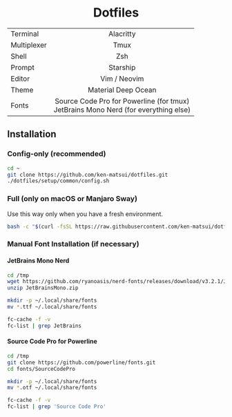 <div align="center">

# Dotfiles

|             |                                                                                       |
| ----------- | :-----------------------------------------------------------------------------------: |
| Terminal    | Alacritty                                                                             |
| Multiplexer | Tmux                                                                                  |
| Shell       | Zsh                                                                                   |
| Prompt      | Starship                                                                              |
| Editor      | Vim / Neovim                                                                          |
| Theme       | Material Deep Ocean                                                                   |
| Fonts       | Source Code Pro for Powerline (for tmux)<br>JetBrains Mono Nerd (for everything else)  |

</div>

## Installation

### Config-only (recommended)

```sh
cd ~
git clone https://github.com/ken-matsui/dotfiles.git
./dotfiles/setup/common/config.sh
```

### Full (only on macOS or Manjaro Sway)

Use this way only when you have a fresh environment.

```sh
bash -c "$(curl -fsSL https://raw.githubusercontent.com/ken-matsui/dotfiles/main/install.sh)"
```

### Manual Font Installation (if necessary)

#### JetBrains Mono Nerd

```sh
cd /tmp
wget https://github.com/ryanoasis/nerd-fonts/releases/download/v3.2.1/JetBrainsMono.zip
unzip JetBrainsMono.zip

mkdir -p ~/.local/share/fonts
mv *.ttf ~/.local/share/fonts

fc-cache -f -v
fc-list | grep JetBrains
```

#### Source Code Pro for Powerline

```sh
cd /tmp
git clone https://github.com/powerline/fonts.git
cd fonts/SourceCodePro

mkdir -p ~/.local/share/fonts
mv *.otf ~/.local/share/fonts

fc-cache -f -v
fc-list | grep 'Source Code Pro'
```
